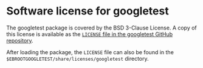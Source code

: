 # Software license for googletest

The googletest package is covered by the BSD 3-Clause License. 
A copy of this license is available as the
[`LICENSE` file in the googletest GitHub repository](https://github.com/google/googletest/blob/main/LICENSE).

After loading the package, the `LICENSE` file can also be found in the
`$EBROOTGOOGLETEST/share/licenses/googletest` directory.
